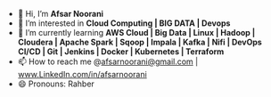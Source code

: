 - 👋 Hi, I’m **Afsar Noorani**
- 👀 I’m interested in **Cloud Computing | BIG DATA | Devops**
- 🌱 I’m currently learning **AWS Cloud | Big Data | Linux | Hadoop | Cloudera | Apache Spark | Sqoop | Impala | Kafka | Nifi | DevOps CI/CD | Git | Jenkins | Docker | Kubernetes | Terraform**
- 📫 How to reach me @afsarnoorani@gmail.com | www.LinkedIn.com/in/afsarnoorani
- 😄 Pronouns: Rahber

<!---
afsarnoorani/about me is a ✨ special ✨ repository because its `README.md` (this file) appears on your GitHub profile.
You can click the Preview link to take a look at your changes.
--->

